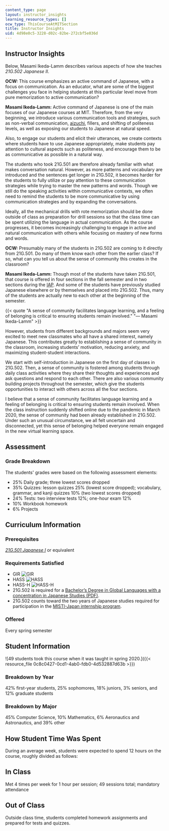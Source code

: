 ```yaml
---
content_type: page
layout: instructor_insights
learning_resource_types: []
ocw_type: ThisCourseAtMITSection
title: Instructor Insights
uid: 4d98e0c5-3228-d02c-82be-272cbf5e036d
---
```


Instructor Insights
-------------------

Below, Masami Ikeda-Lamm describes various aspects of how she teaches _21G.502 Japanese II_.

**OCW:** This course emphasizes an active command of Japanese, with a focus on communication. As an educator, what are some of the biggest challenges you face in helping students at this particular level move from pure memorization to active communication?

**Masami Ikeda-Lamm:** Active command of Japanese is one of the main focuses of our Japanese courses at MIT. Therefore, from the very beginning, we introduce various communication tools and strategies, such as non-verbal communication, [aizuchi](https://en.wikipedia.org/wiki/Aizuchi), fillers, and shifting of politeness levels, as well as exposing our students to Japanese at natural speed.

Also, to engage our students and elicit their utterances, we create contexts where students have to use Japanese appropriately, make students pay attention to cultural aspects such as politeness, and encourage them to be as communicative as possible in a natural way.

The students who took 21G.501 are therefore already familiar with what makes conversation natural. However, as more patterns and vocabulary are introduced and the sentences get longer in 21G.502, it becomes harder for the students to fully utilize or pay attention to these communication strategies while trying to master the new patterns and words. Though we still do the speaking activities within communicative contexts, we often need to remind the students to be more communicative by using communication strategies and by expanding the conversations.

Ideally, all the mechanical drills with rote memorization should be done outside of class as preparation for drill sessions so that the class time can be spent utilizing the language in actual communication. As the course progresses, it becomes increasingly challenging to engage in active and natural communication with others while focusing on mastery of new forms and words.

**OCW:** Presumably many of the students in 21G.502 are coming to it directly from 21G.501. Do many of them know each other from the earlier class? If so, what can you tell us about the sense of community this creates in the classroom?

**Masami Ikeda-Lamm:** Though most of the students have taken 21G.501, that course is offered in four sections in the fall semester and in two sections during the [IAP](https://web.mit.edu/iap/). And some of the students have previously studied Japanese elsewhere or by themselves and placed into 21G.502. Thus, many of the students are actually new to each other at the beginning of the semester.

{{< quote "A sense of community facilitates language learning, and a feeling of belonging is critical to ensuring students remain involved." "— Masami Ikeda-Lamm" >}}

However, students from different backgrounds and majors seem very excited to meet new classmates who all have a shared interest, namely Japanese. This contributes greatly to establishing a sense of community in the classroom, increasing students’ motivation, reducing anxiety, and maximizing student-student interactions.

We start with self-introduction in Japanese on the first day of classes in 21G.502. Then, a sense of community is fostered among students through daily class activities where they share their thoughts and experiences and ask questions and respond to each other. There are also various community building projects throughout the semester, which give the students opportunities to interact with others across all the four sections.

I believe that a sense of community facilitates language learning and a feeling of belonging is critical to ensuring students remain involved. When the class instruction suddenly shifted online due to the pandemic in March 2020, the sense of community had been already established in 21G.502. Under such an unusual circumstance, we all felt uncertain and disconnected, yet this sense of belonging helped everyone remain engaged in the new virtual learning space.

Assessment
----------

### Grade Breakdown

The students' grades were based on the following assessment elements:

- 25% Daily grade; three lowest scores dropped
- 35% Quizzes: lesson quizzes 25% (lowest score dropped); vocabulary, grammar, and kanji quizzes 10% (two lowest scores dropped)
- 24% Tests: two interview tests 12%; one-hour exam 12%
- 10% Workbook homework
- 6% Projects

Curriculum Information
----------------------

### Prerequisites

[_21G.501 Japanese I_](/courses/21g-501-japanese-i-fall-2019/) or equivalent

### Requirements Satisfied

*   GIR ![GIR](/images/educator/icon-question-gir.png)
*   HASS ![HASS](/images/educator/icon-question-hass.png)
*   HASS-H ![HASS-H](/images/educator/icon-question-hass-h.png)
*   21G.502 is required for a [Bachelor’s Degree in Global Languages with a concentration in Japanese Studies (PDF)](https://mitgsl.mit.edu/sites/default/files/JapaneseSmSpring21_0.pdf).
*   21G.502 counts toward the two years of Japanese studies required for participation in the [MISTI-Japan internship program](https://misti.mit.edu/mit-japan).

### Offered

Every spring semester

Student Information
-------------------

![49 students took this course when it was taught in spring 2020.]({{< resource_file 0c8c0427-0cd1-4ab0-fdb0-4d532887d63b >}})

### Breakdown by Year

42% first-year students, 25% sophomores, 18% juniors, 3% seniors, and 12% graduate students

### Breakdown by Major

45% Computer Science, 10% Mathematics, 6% Aeronautics and Astronautics, and 39% other

How Student Time Was Spent
--------------------------

During an average week, students were expected to spend 12 hours on the course, roughly divided as follows:

In Class
--------

Met 4 times per week for 1 hour per session; 49 sessions total; mandatory attendance

Out of Class
------------

Outside class time, students completed homework assignments and prepared for tests and quizzes.